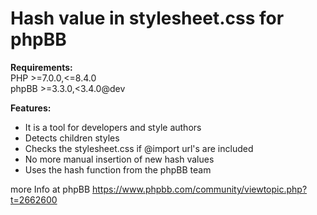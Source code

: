 # Hash value in stylesheet.css for phpBB
**Requirements:**  
PHP >=7.0.0,<=8.4.0  
phpBB >=3.3.0,<3.4.0@dev

**Features:**
-  It is a tool for developers and style authors
-   Detects children styles
-   Checks the stylesheet.css if @import url's are included
-   No more manual insertion of new hash values
-    Uses the hash function from the phpBB team

more Info at phpBB https://www.phpbb.com/community/viewtopic.php?t=2662600
